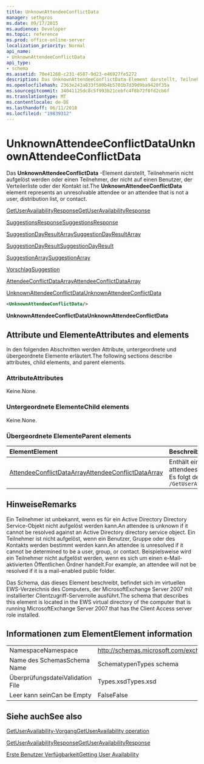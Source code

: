 ```yaml
---
title: UnknownAttendeeConflictData
manager: sethgros
ms.date: 09/17/2015
ms.audience: Developer
ms.topic: reference
ms.prod: office-online-server
localization_priority: Normal
api_name:
- UnknownAttendeeConflictData
api_type:
- schema
ms.assetid: 70e41268-c231-4587-9d23-e46927fe5272
description: Das UnknownAttendeeConflictData-Element darstellt, Teilnehmerin nicht aufgelöst werden oder einen Teilnehmer, der nicht auf einen Benutzer, der Verteilerliste oder der Kontakt ist.
ms.openlocfilehash: 2363e243a833f580b4b5701b7d39d9ba9420f35a
ms.sourcegitcommit: 34041125dc8c5f993b21cebfc4f8b72f0fd2cb6f
ms.translationtype: MT
ms.contentlocale: de-DE
ms.lasthandoff: 06/11/2018
ms.locfileid: "19839312"
---
```

# <a name="unknownattendeeconflictdata"></a><span data-ttu-id="0c7db-103">UnknownAttendeeConflictData</span><span class="sxs-lookup"><span data-stu-id="0c7db-103">UnknownAttendeeConflictData</span></span>

<span data-ttu-id="0c7db-104">Das **UnknownAttendeeConflictData** -Element darstellt, Teilnehmerin nicht aufgelöst werden oder einen Teilnehmer, der nicht auf einen Benutzer, der Verteilerliste oder der Kontakt ist.</span><span class="sxs-lookup"><span data-stu-id="0c7db-104">The **UnknownAttendeeConflictData** element represents an unresolvable attendee or an attendee that is not a user, distribution list, or contact.</span></span> 
  
[<span data-ttu-id="0c7db-105">GetUserAvailabilityResponse</span><span class="sxs-lookup"><span data-stu-id="0c7db-105">GetUserAvailabilityResponse</span></span>](getuseravailabilityresponse.md)
  
[<span data-ttu-id="0c7db-106">SuggestionsResponse</span><span class="sxs-lookup"><span data-stu-id="0c7db-106">SuggestionsResponse</span></span>](suggestionsresponse.md)
  
[<span data-ttu-id="0c7db-107">SuggestionDayResultArray</span><span class="sxs-lookup"><span data-stu-id="0c7db-107">SuggestionDayResultArray</span></span>](suggestiondayresultarray.md)
  
[<span data-ttu-id="0c7db-108">SuggestionDayResult</span><span class="sxs-lookup"><span data-stu-id="0c7db-108">SuggestionDayResult</span></span>](suggestiondayresult.md)
  
[<span data-ttu-id="0c7db-109">SuggestionArray</span><span class="sxs-lookup"><span data-stu-id="0c7db-109">SuggestionArray</span></span>](suggestionarray.md)
  
[<span data-ttu-id="0c7db-110">Vorschlag</span><span class="sxs-lookup"><span data-stu-id="0c7db-110">Suggestion</span></span>](suggestion.md)
  
[<span data-ttu-id="0c7db-111">AttendeeConflictDataArray</span><span class="sxs-lookup"><span data-stu-id="0c7db-111">AttendeeConflictDataArray</span></span>](attendeeconflictdataarray.md)
  
[<span data-ttu-id="0c7db-112">UnknownAttendeeConflictData</span><span class="sxs-lookup"><span data-stu-id="0c7db-112">UnknownAttendeeConflictData</span></span>](unknownattendeeconflictdata.md)
  
```xml
<UnknownAttendeeConflictData/>
```

 <span data-ttu-id="0c7db-113">**UnknownAttendeeConflictData**</span><span class="sxs-lookup"><span data-stu-id="0c7db-113">**UnknownAttendeeConflictData**</span></span>
## <a name="attributes-and-elements"></a><span data-ttu-id="0c7db-114">Attribute und Elemente</span><span class="sxs-lookup"><span data-stu-id="0c7db-114">Attributes and elements</span></span>

<span data-ttu-id="0c7db-115">In den folgenden Abschnitten werden Attribute, untergeordnete und übergeordnete Elemente erläutert.</span><span class="sxs-lookup"><span data-stu-id="0c7db-115">The following sections describe attributes, child elements, and parent elements.</span></span>
  
### <a name="attributes"></a><span data-ttu-id="0c7db-116">Attribute</span><span class="sxs-lookup"><span data-stu-id="0c7db-116">Attributes</span></span>

<span data-ttu-id="0c7db-117">Keine.</span><span class="sxs-lookup"><span data-stu-id="0c7db-117">None.</span></span>
  
### <a name="child-elements"></a><span data-ttu-id="0c7db-118">Untergeordnete Elemente</span><span class="sxs-lookup"><span data-stu-id="0c7db-118">Child elements</span></span>

<span data-ttu-id="0c7db-119">Keine.</span><span class="sxs-lookup"><span data-stu-id="0c7db-119">None.</span></span>
  
### <a name="parent-elements"></a><span data-ttu-id="0c7db-120">Übergeordnete Elemente</span><span class="sxs-lookup"><span data-stu-id="0c7db-120">Parent elements</span></span>

|<span data-ttu-id="0c7db-121">**Element**</span><span class="sxs-lookup"><span data-stu-id="0c7db-121">**Element**</span></span>|<span data-ttu-id="0c7db-122">**Beschreibung**</span><span class="sxs-lookup"><span data-stu-id="0c7db-122">**Description**</span></span>|
|:-----|:-----|
|[<span data-ttu-id="0c7db-123">AttendeeConflictDataArray</span><span class="sxs-lookup"><span data-stu-id="0c7db-123">AttendeeConflictDataArray</span></span>](attendeeconflictdataarray.md) <br/> |<span data-ttu-id="0c7db-124">Enthält ein Array von Conflict-Daten für die abgefragte Teilnehmer bei der [GetUserAvailability-Vorgang](getuseravailability-operation.md)identifiziert.</span><span class="sxs-lookup"><span data-stu-id="0c7db-124">Contains an array of conflict data for queried attendees identified in the [GetUserAvailability operation](getuseravailability-operation.md).</span></span>  <br/> <span data-ttu-id="0c7db-125">Es folgt der XPath-Ausdruck, der dieses Element:</span><span class="sxs-lookup"><span data-stu-id="0c7db-125">The following is the XPath expression to this element:</span></span>  <br/>  `/GetUserAvailabilityResponse/SuggestionsResponse/SuggestionDayResultArray/SuggestionDayResult[i]/SuggestionArray/Suggestion[i]/AttendeeConflictDataArray` <br/> |
   
## <a name="remarks"></a><span data-ttu-id="0c7db-126">Hinweise</span><span class="sxs-lookup"><span data-stu-id="0c7db-126">Remarks</span></span>

<span data-ttu-id="0c7db-127">Ein Teilnehmer ist unbekannt, wenn es für ein Active Directory Directory Service-Objekt nicht aufgelöst werden kann.</span><span class="sxs-lookup"><span data-stu-id="0c7db-127">An attendee is unknown if it cannot be resolved against an Active Directory directory service object.</span></span> <span data-ttu-id="0c7db-128">Ein Teilnehmer ist nicht aufgelöst, wenn ein Benutzer, Gruppe oder des Kontakts werden bestimmt werden kann.</span><span class="sxs-lookup"><span data-stu-id="0c7db-128">An attendee is unresolved if it cannot be determined to be a user, group, or contact.</span></span> <span data-ttu-id="0c7db-129">Beispielsweise wird ein Teilnehmer nicht aufgelöst werden, wenn es sich um einen e-Mail-aktivierten Öffentlichen Ordner handelt.</span><span class="sxs-lookup"><span data-stu-id="0c7db-129">For example, an attendee will not be resolved if it is a mail-enabled public folder.</span></span>
  
<span data-ttu-id="0c7db-130">Das Schema, das dieses Element beschreibt, befindet sich im virtuellen EWS-Verzeichnis des Computers, der MicrosoftExchange Server 2007 mit installierter Clientzugriff-Serverrolle ausführt.</span><span class="sxs-lookup"><span data-stu-id="0c7db-130">The schema that describes this element is located in the EWS virtual directory of the computer that is running MicrosoftExchange Server 2007 that has the Client Access server role installed.</span></span>
  
## <a name="element-information"></a><span data-ttu-id="0c7db-131">Informationen zum Element</span><span class="sxs-lookup"><span data-stu-id="0c7db-131">Element information</span></span>

|||
|:-----|:-----|
|<span data-ttu-id="0c7db-132">Namespace</span><span class="sxs-lookup"><span data-stu-id="0c7db-132">Namespace</span></span>  <br/> |http://schemas.microsoft.com/exchange/services/2006/types  <br/> |
|<span data-ttu-id="0c7db-133">Name des Schemas</span><span class="sxs-lookup"><span data-stu-id="0c7db-133">Schema Name</span></span>  <br/> |<span data-ttu-id="0c7db-134">Schematypen</span><span class="sxs-lookup"><span data-stu-id="0c7db-134">Types schema</span></span>  <br/> |
|<span data-ttu-id="0c7db-135">Überprüfungsdatei</span><span class="sxs-lookup"><span data-stu-id="0c7db-135">Validation File</span></span>  <br/> |<span data-ttu-id="0c7db-136">Types.xsd</span><span class="sxs-lookup"><span data-stu-id="0c7db-136">Types.xsd</span></span>  <br/> |
|<span data-ttu-id="0c7db-137">Leer kann sein</span><span class="sxs-lookup"><span data-stu-id="0c7db-137">Can be Empty</span></span>  <br/> |<span data-ttu-id="0c7db-138">False</span><span class="sxs-lookup"><span data-stu-id="0c7db-138">False</span></span>  <br/> |
   
## <a name="see-also"></a><span data-ttu-id="0c7db-139">Siehe auch</span><span class="sxs-lookup"><span data-stu-id="0c7db-139">See also</span></span>



[<span data-ttu-id="0c7db-140">GetUserAvailability-Vorgang</span><span class="sxs-lookup"><span data-stu-id="0c7db-140">GetUserAvailability operation</span></span>](getuseravailability-operation.md)
  
[<span data-ttu-id="0c7db-141">GetUserAvailabilityResponse</span><span class="sxs-lookup"><span data-stu-id="0c7db-141">GetUserAvailabilityResponse</span></span>](getuseravailabilityresponse.md)


[<span data-ttu-id="0c7db-142">Erste Benutzer Verfügbarkeit</span><span class="sxs-lookup"><span data-stu-id="0c7db-142">Getting User Availability</span></span>](http://msdn.microsoft.com/library/d4133fcb-9b0f-4e6b-aadf-a389da83516a%28Office.15%29.aspx)


